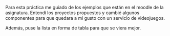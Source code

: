 Para esta práctica me guiado de los ejemplos que están en el moodle de la asignatura. 
Entendí los proyectos propuestos y cambié algunos componentes para que quedara a mi gusto con un servicio de 
videojuegos. 

Además, puse la lista en forma de tabla para que se viera mejor. 

